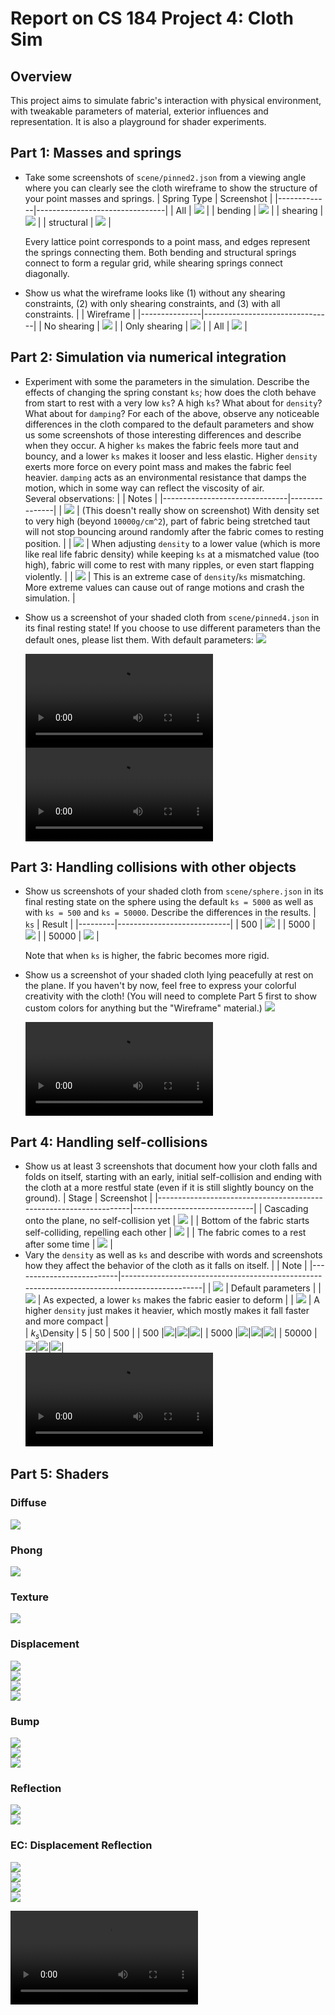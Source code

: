 # Report on CS 184 Project 4: Cloth Sim

## Overview

This project aims to simulate fabric's interaction with physical environment, with tweakable parameters of material, exterior influences and representation. It is also a playground for shader experiments.  

## Part 1: Masses and springs

- Take some screenshots of `scene/pinned2.json` from a viewing angle where you can clearly see the cloth wireframe to show the structure of your point masses and springs.
  | Spring Type |           Screenshot           |
  |-------------|--------------------------------|
  |     All     |     ![](images/p1/all.png)     |
  |   bending   |   ![](images/p1/bending.png)   |
  |   shearing  |   ![](images/p1/shearing.png)  |
  |  structural |  ![](images/p1/structural.png) |</br>

  Every lattice point corresponds to a point mass, and edges represent the springs connecting them. Both bending and structural springs connect to form a regular grid, while shearing springs connect diagonally.  
- Show us what the wireframe looks like (1) without any shearing constraints, (2) with only shearing constraints, and (3) with all constraints.
  |               |           Wireframe            |
  |---------------|--------------------------------|
  |  No shearing  |  ![](images/p1/noshearing.png) |
  | Only shearing |   ![](images/p1/shearing.png)  |
  |      All      |     ![](images/p1/all.png)     |

## Part 2: Simulation via numerical integration

- Experiment with some the parameters in the simulation. Describe the effects of changing the spring constant `ks`; how does the cloth behave from start to rest with a very low `ks`? A high `ks`? What about for `density`? What about for `damping`? For each of the above, observe any noticeable differences in the cloth compared to the default parameters and show us some screenshots of those interesting differences and describe when they occur.
  A higher `ks` makes the fabric feels more taut and bouncy, and a lower `ks` makes it looser and less elastic. Higher `density` exerts more force on every point mass and makes the fabric feel heavier. `damping` acts as an environmental resistance that damps the motion, which in some way can reflect the viscosity of air. </br>
  Several observations:
  |                               |     Notes     |
  |-------------------------------|---------------|
  |    ![](images/p2/taut.png)    | (This doesn't really show on screenshot) With density set to very high (beyond `10000g/cm^2`), part of fabric being stretched taut will not stop bouncing around randomly after the fabric comes to resting position. |
  |  ![](images/p2/toobouncy.png) | When adjusting `density` to a lower value (which is more like real life fabric density) while keeping `ks` at a mismatched value (too high), fabric will come to rest with many ripples, or even start flapping violently. |
  |    ![](images/p2/wat.png)     | This is an extreme case of `density`/`ks` mismatching. More extreme values can cause out of range motions and crash the simulation. |
- Show us a screenshot of your shaded cloth from `scene/pinned4.json` in its final resting state! If you choose to use different parameters than the default ones, please list them.
  With default parameters: ![](images/p2/pinned4.png)

  <video controls>
  <source src="https://user-images.githubusercontent.com/27878967/163852372-ebdeffe9-9adc-45f8-a26d-793ad0e585c0.mp4" type="video/mp4">
  </video> 

  <video controls>
  <source src="https://user-images.githubusercontent.com/27878967/163853701-5ad1b5a4-60f1-45da-b74a-81de7bfa5100.mp4" type="video/mp4">
  </video> 

## Part 3: Handling collisions with other objects

- Show us screenshots of your shaded cloth from `scene/sphere.json` in its final resting state on the sphere using the default `ks = 5000` as well as with `ks = 500` and `ks = 50000`. Describe the differences in the results.
  |   `ks`  |           Result           |
  |---------|----------------------------|
  |    500  | ![](images/p3/ks500.png)   |
  |   5000  | ![](images/p3/ks5000.png)  |
  |  50000  | ![](images/p3/ks50000.png) |</br>

  Note that when `ks` is higher, the fabric becomes more rigid.  
- Show us a screenshot of your shaded cloth lying peacefully at rest on the plane. If you haven't by now, feel free to express your colorful creativity with the cloth! (You will need to complete Part 5 first to show custom colors for anything but the "Wireframe" material.)
  ![](images/p3/plane.png)

  <video controls>
  <source src="https://user-images.githubusercontent.com/27878967/163853833-7277db19-1b7b-4b34-884a-76cde1647ab8.mp4" type="video/mp4">
  </video> 

## Part 4: Handling self-collisions

- Show us at least 3 screenshots that document how your cloth falls and folds on itself, starting with an early, initial self-collision and ending with the cloth at a more restful state (even if it is still slightly bouncy on the ground).
  |                               Stage                               |          Screenshot          |
  |-------------------------------------------------------------------|------------------------------|
  | Cascading onto the plane, no self-collision yet                   | ![](images/p4/start.png)     |
  | Bottom of the fabric starts self-colliding, repelling each other  | ![](images/p4/collision.png) |
  | The fabric comes to a rest after some time                        | ![](images/p4/rest.png)      |
- Vary the `density` as well as `ks` and describe with words and screenshots how they affect the behavior of the cloth as it falls on itself.
  |                          |                                             Note                                             |
  |--------------------------|----------------------------------------------------------------------------------------------|
  | ![](images/p4/ref.png)   | Default parameters                                                                           |
  | ![](images/p4/lowks.png) | As expected, a lower `ks` makes the fabric easier to deform                                  |
  | ![](images/p4/highd.png) | A higher `density` just makes it heavier, which mostly makes it fall faster and more compact |
  </br>
  | $k_s$\\Density | 5 | 50 | 500 |
  | 500   |![](images/p4/5_500.png)|![](images/p4/50_500.png)|![](images/p4/500_500.png)|
  | 5000  |![](images/p4/5_5k.png)|![](images/p4/50_5k.png)|![](images/p4/500_5k.png)|
  | 50000 |![](images/p4/5_50k.png)|![](images/p4/50_50k.png)|![](images/p4/500_50k.png)|
  </br>
  <video controls>
  <source src="https://user-images.githubusercontent.com/27878967/163854028-fb384b76-93b8-48da-b35f-b94294b01a7e.mp4" type="video/mp4">
  </video> 

## Part 5: Shaders

### Diffuse

![](images/p5/diffuse.png)

### Phong

![](images/p5/phong.png)

### Texture

![](images/p5/texture.png)

### Displacement

![](images/p5/displacement_10_1.png)  
![](images/p5/displacement_100_0.02.png)  
![](images/p5/displacement_100_0.05.png)  
![](images/p5/displacement_100_0.25.png)  

### Bump

![](images/p5/bump_2_1.png)  
![](images/p5/bump_2_10.png)  
![](images/p5/bump_10_2.png)  

### Reflection

![](images/p5/mirror1.png)  
![](images/p5/mirror2.png)  

### EC: Displacement Reflection

![](images/p5/dr1.png)  
![](images/p5/dr2.png)  
![](images/p5/dr3.png)  
![](images/p5/dr4.png)  

<video controls>
  <source src="https://raw.githubusercontent.com/cal-cs184-student/sp22-project-webpages-YijunLi-FiM/master/proj4/images/p5/p5.mp4" type="video/mp4">
</video> 

